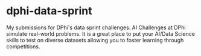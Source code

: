 # dphi-data-sprint
My submissions for DPhi's data sprint challenges. AI Challenges at DPhi simulate real-world problems. It is a great place to put your AI/Data Science skills to test on diverse datasets allowing you to foster learning through competitions.
